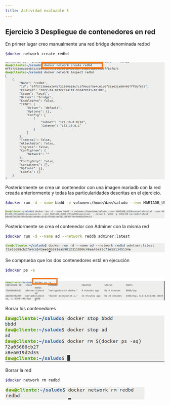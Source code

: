 ```yaml
---
title: Actividad evaluable 3
---
```


## Ejercicio 3 Despliegue de contenedores en red

En primer lugar creo manualmente una red bridge denominada redbd

```bash
$docker network create redbd
```

![image-20220408225136148](ACTIVIDAD%20EVALUABLE%203.assets/image-20220408225136148.png)

Posteriormente se crea un contenedor con una imagen mariadb con la red creada anteriormente y todas las particularidades descritas en el ejercicio.

```bash
$docker run -d --name bbdd -v volumen:/home/daw/saludo --env MARIADB_USER=usuarioinicial --env MARIADB_PASSWORD=passusuario --env MARIADB_ROOT_PASSWORD=passroot --network reddb -p 3306:80 mariadb:latest
```

![image-20220408225434380](ACTIVIDAD%20EVALUABLE%203.assets/image-20220408225434380.png)

Posteriormente se crea el contenedor con Adminer con la misma red

```bash
$docker run -d --name ad --network reddb adminer:latest
```

![image-20220408225550348](ACTIVIDAD%20EVALUABLE%203.assets/image-20220408225550348.png)

Se comprueba que los dos contenedores está en ejecución

```bash
$docker ps -a
```

![image-20220408225647100](ACTIVIDAD%20EVALUABLE%203.assets/image-20220408225647100.png)



Borrar los contenedores

![image-20220408230233410](ACTIVIDAD%20EVALUABLE%203.assets/image-20220408230233410.png)

Borrar la red

```bash
$docker network rm redbd
```

![image-20220408230540234](ACTIVIDAD%20EVALUABLE%203.assets/image-20220408230540234.png)

